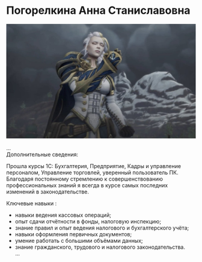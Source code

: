 
# Погорелкина Анна Станиславовна #

![Image](img/E0Pqi-iWEAImtQm.jpg)


...  
Дополнительные сведения:  

  Прошла курсы 1С: Бухгалтерия, Предприятие, Кадры и управление персоналом, Управление торговлей, уверенный пользователь ПК. Благодаря постоянному стремлению к совершенствованию профессиональных знаний я всегда в курсе самых последних изменений в законодательстве.

 

Ключевые навыки :  
* навыки ведения кассовых операций;
* опыт сдачи отчётности в фонды, налоговую инспекцию;
* знание правил и опыт ведения налогового и бухгалтерского учёта;
* навыки оформления первичных документов;
* умение работать с большими объёмами данных;
* знание гражданского, трудового и налогового законодательства.  
...
